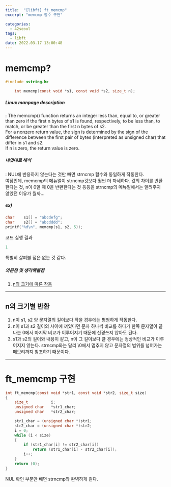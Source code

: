 ```yaml
---
title:  "[libft] ft_memcmp"
excerpt: "memcmp 함수 구현"

categories:
  - 42seoul
tags:
  - libft
date: 2022.03.17 13:00:48
---
```


# memcmp?

```c
#include <string.h>

    int memcmp(const void *s1, const void *s2, size_t n);
```

##### Linux manpage description    
:  The memcmp() function returns an integer less than, equal to, or greater than zero if the first n bytes of s1 is found, respectively, to be less than, to match, or be greater than the first n bytes of s2.    
For a nonzero return value, the sign is determined by the sign of the difference between the first pair of bytes (interpreted as unsigned char) that differ in s1 and s2.    
If n is zero, the return value is zero.    

##### 내멋대로 해석    
: NUL에 반응하지 않는다는 것만 빼면 strncmp 함수와 동일하게 작동한다.    
여담인데, memcmp의 메뉴얼이 strncmp것보다 훨씬 더 자세하다. 값의 차이를 반환한다는 것, n이 0일 때 0을 반환한다는 것 등등을 strncmp의 메뉴얼에서는 알려주지 않았던 이유가 뭘까...    

##### ex)    
```c
char	s1[] = "abcdefg";
char	s2[] = "abcdddd";
printf("%d\n", memcmp(s1, s2, 5));
```
코드 실행 결과
```c
1
```
특별히 살펴볼 점은 없는 것 같다.

##### 의문점 및 생각해볼점    
1. [n의 크기에 따른 작동](#n의-크기별-반환)    

***

## n의 크기별 반환
1. n이 s1, s2 양 문자열의 길이보다 작을 경우에는 평범하게 작동한다.    
2. n이 s1과 s2 길이의 사이에 껴있다면 문자 하나씩 비교를 하다가 한쪽 문자열이 끝나는 0에서 마지막 비교가 이루어지기 때문에 신경쓰지 않아도 된다.
3. s1과 s2의 길이와 내용이 같고, n이 그 길이보다 클 경우에는 정상적인 비교가 이루어지지 않는다. strncmp와는 달리 \0에서 멈추지 않고 문자열의 범위를 넘어가는 메모리까지 참조하기 때문이다.    

***

# ft_memcmp 구현

```c
int	ft_memcmp(const void *str1, const void *str2, size_t size)
{
	size_t			i;
	unsigned char	*str1_char;
	unsigned char	*str2_char;

	str1_char = (unsigned char *)str1;
	str2_char = (unsigned char *)str2;
	i = 0;
	while (i < size)
	{
		if (str1_char[i] != str2_char[i])
			return (str1_char[i] - str2_char[i]);
		i++;
	}
	return (0);
}
```
NUL 확인 부분만 빼면 strncmp와 완벽하게 같다.    

